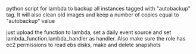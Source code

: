 python script for lambda to backup all instances tagged with "autobackup" tag. It will also clean old images and keep a number of copies equal to "autobackup" value

just upload the function to lambda, set a daily event source and set lambda_function.lambda_handler as handler. Also make sure the role has ec2 permissions to read ebs disks, make and delete snapshots
